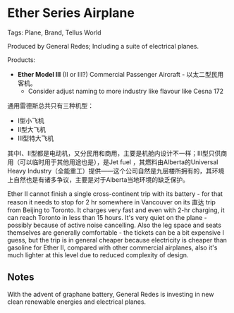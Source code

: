 # Ether Series Airplane

Tags: Plane, Brand, Tellus World

Produced by General Redes; Including a suite of electrical planes.

Products:

* **Ether Model III** (II or III?) Commercial Passenger Aircraft - 以太二型民用客机。
    * Consider adjust naming to more industry like flavour like Cesna 172

通用雷德斯总共只有三种机型：

* I型小飞机
* II型大飞机
* III型特大飞机

其中I、II型都是电动机，又分民用和商用，主要是机舱内设计不一样；III型只供商用（可以临时用于其他用途也是），是Jet fuel <!--Jet fuel (Jet A-1 type aviation fuel, also called JP-1A) is used globally in the turbine engines (jet engines, turboprops) in civil aviation. This is a carefully refined, light petroleum. The fuel type is kerosene.-->，其燃料由Alberta的Universal Heavy Industry（全能重工）提供——这个公司自然是九层楼所拥有的，其环境上自然也是有诸多争议，主要是对于Alberta当地环境的缺乏保护。

Ether II cannot finish a single cross-continent trip with its battery - for that reason it needs to stop for 2 hr somewhere in Vancouver on its 直达 trip from Beijing to Toronto. It charges very fast and even with 2-hr charging, it can reach Toronto in less than 15 hours. It's very quiet on the plane - possibly because of active noise cancelling. Also the leg space and seats themselves are generally comfortable - the tickets can be a bit expensive I guess, but the trip is in general cheaper because electricity is cheaper than gasoline for Ether II, compared with other commercial airplanes, also it's much lighter at this level due to reduced complexity of design. <!--(Remark) You know what's cooler and realistic? Supersonic jets.--> 

## Notes

With the advent of graphane battery, General Redes is investing in new clean renewable energies and electrical planes.